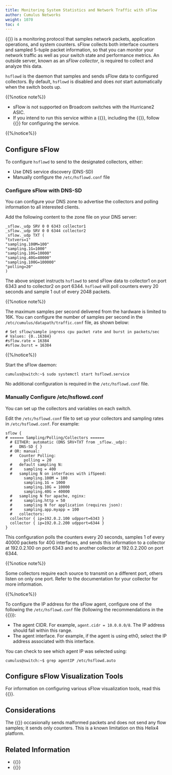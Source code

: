```yaml
---
title: Monitoring System Statistics and Network Traffic with sFlow
author: Cumulus Networks
weight: 1070
toc: 4
---
```

{{<exlink url="http://www.sflow.org/index.php" text="sFlow">}} is a monitoring protocol that samples network packets, application operations, and system counters. sFlow collects both interface counters and sampled 5-tuple packet information, so that you can monitor your network traffic as well as your switch state and performance metrics. An outside server, known as an *sFlow collector*, is required to collect and analyze this data.

`hsflowd` is the daemon that samples and sends sFlow data to configured collectors. By default, `hsflowd` is disabled and does *not* start automatically when the switch boots up.

{{%notice note%}}

- sFlow is not supported on Broadcom switches with the Hurricane2 ASIC.
- If you intend to run this service within a {{<link url="Virtual-Routing-and-Forwarding-VRF" text="VRF">}},
including the {{<link url="Management-VRF" text="management VRF">}}, follow {{<link url="Management-VRF#run-services-within-the-management-vrf" text="these steps">}} for configuring the service.

{{%/notice%}}

## Configure sFlow

To configure `hsflowd` to send to the designated collectors, either:

- Use DNS service discovery (DNS-SD)
- Manually configure the `/etc/hsflowd.conf` file

### Configure sFlow with DNS-SD

You can configure your DNS zone to advertise the collectors and polling information to all interested clients.

Add the following content to the zone file on your DNS server:

```
_sflow._udp SRV 0 0 6343 collector1
_sflow._udp SRV 0 0 6344 collector2
_sflow._udp TXT (
"txtvers=1"
"sampling.100M=100"
"sampling.1G=1000"
"sampling.10G=10000"
"sampling.40G=40000"
"sampling.100G=100000"
"polling=20"
)
```

The above snippet instructs `hsflowd` to send sFlow data to collector1 on port 6343 and to collector2 on port 6344. `hsflowd` will poll counters every 20 seconds and sample 1 out of every 2048 packets.

{{%notice note%}}

The maximum samples per second delivered from the hardware is limited to 16K. You can configure the number of samples per second in the `/etc/cumulus/datapath/traffic.conf` file, as shown below:

```
# Set sflow/sample ingress cpu packet rate and burst in packets/sec
# Values: {0..16384}
#sflow.rate = 16384
#sflow.burst = 16384
```

{{%/notice%}}

Start the sFlow daemon:

```
cumulus@switch:~$ sudo systemctl start hsflowd.service
```

No additional configuration is required in the `/etc/hsflowd.conf` file.

### Manually Configure /etc/hsflowd.conf

You can set up the collectors and variables on each switch.

Edit the `/etc/hsflowd.conf` file to set up your collectors and sampling rates in `/etc/hsflowd.conf`. For example:

```
sflow {
# ====== Sampling/Polling/Collectors ======
  # EITHER: automatic (DNS SRV+TXT from _sflow._udp):
  #   DNS-SD { }
  # OR: manual:
  #   Counter Polling:
        polling = 20
  #   default sampling N:
  #     sampling = 400
  #   sampling N on interfaces with ifSpeed:
        sampling.100M = 100
        sampling.1G = 1000
        sampling.10G = 10000
        sampling.40G = 40000
  #   sampling N for apache, nginx:
  #     sampling.http = 50
  #     sampling N for application (requires json):
  #     sampling.app.myapp = 100
  #   collectors:
  collector { ip=192.0.2.100 udpport=6343 }
  collector { ip=192.0.2.200 udpport=6344 }
}
```

This configuration polls the counters every 20 seconds, samples 1 of every 40000 packets for 40G interfaces, and sends this information to a collector at 192.0.2.100 on port 6343 and to another collector at 192.0.2.200 on port 6344.

{{%notice note%}}

Some collectors require each source to transmit on a different port, others listen on only one port. Refer to the documentation for your collector for more information.

{{%/notice%}}

To configure the IP address for the sFlow agent, configure one of the following the `/etc/hsflowd.conf` file (following the recommendations in the {{<exlink url="https://sflow.net/host-sflow-linux-config.php" text="sFlow documentation">}}):

- The agent CIDR. For example, `agent.cidr = 10.0.0.0/8`. The IP address should fall within this range.
- The agent interface. For example, if the agent is using eth0, select the IP address associated with this interface.

You can check to see which agent IP was selected using:

    cumulus@switch:~$ grep agentIP /etc/hsflowd.auto

## Configure sFlow Visualization Tools

For information on configuring various sFlow visualization tools, read this {{<exlink url="https://support.cumulusnetworks.com/hc/en-us/articles/201787866--WIP-Configuring-and-using-sFlow-visualization-tools" text="Help Center article">}}.

## Considerations

The {{<exlink url="https://cumulusnetworks.com/products/hardware-compatibility-list/?vendor_name%5B0%5D=EdgeCore" text="EdgeCore AS4610 switch">}} occasionally sends malformed packets and does not send any flow samples; it sends only counters. This is a known limitation on this Helix4 platform.

## Related Information

- {{<exlink url="http://www.sflow.org/products/collectors.php" text="sFlow Collectors">}}
- {{<exlink url="http://en.wikipedia.org/wiki/SFlow" text="sFlow Wikipedia page">}}
